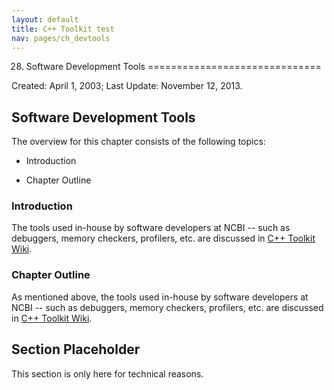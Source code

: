 ```yaml
---
layout: default
title: C++ Toolkit test
nav: pages/ch_devtools
---
```


28. Software Development Tools
==============================

Created: April 1, 2003; Last Update: November 12, 2013.

Software Development Tools
--------------------------

The overview for this chapter consists of the following topics:

-   Introduction

-   Chapter Outline

### Introduction

The tools used in-house by software developers at NCBI -- such as debuggers, memory checkers, profilers, etc. are discussed in [C++ Toolkit Wiki](http://intranet.ncbi.nlm.nih.gov:6224/wiki-private/CxxToolkit/index.cgi/Development_Tools).

### Chapter Outline

As mentioned above, the tools used in-house by software developers at NCBI -- such as debuggers, memory checkers, profilers, etc. are discussed in [C++ Toolkit Wiki](http://intranet.ncbi.nlm.nih.gov:6224/wiki-private/CxxToolkit/index.cgi/Development_Tools).

<a name="ch-devtools.s1"></a>

Section Placeholder
-------------------

This section is only here for technical reasons.


